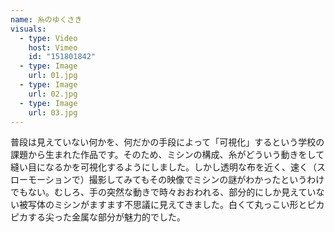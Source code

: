 ```yaml
---
name: 糸のゆくさき
visuals:
  - type: Video
    host: Vimeo
    id: "151801842"
  - type: Image
    url: 01.jpg
  - type: Image
    url: 02.jpg
  - type: Image
    url: 03.jpg
---
```



普段は見えていない何かを、何だかの手段によって「可視化」するという学校の課題から生まれた作品です。そのため、ミシンの構成、糸がどういう動きをして縫い目になるかを可視化するようにしました。しかし透明な布を近く、速く（スローモーションで）撮影してみてもその映像でミシンの謎がわかったというわけでもない。むしろ、手の突然な動きで時々おおわれる、部分的にしか見えていない被写体のミシンがますます不思議に見えてきました。白くて丸っこい形とピカピカする尖った金属な部分が魅力的でした。
